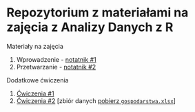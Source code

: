 # Repozytorium z materiałami na zajęcia z Analizy Danych z R

Materiały na zajęcia

1. Wprowadzenie - [notatnik #1](https://htmlpreview.github.io/?https://raw.githubusercontent.com/DepartmentOfStatisticsPUE/adzr-2024/main/codes/0-intro.nb.html)
2. Przetwarzanie - [notatnik #2](https://htmlpreview.github.io/?https://raw.githubusercontent.com/DepartmentOfStatisticsPUE/adzr-2024/main/codes/1-processing.nb.html)

Dodatkowe ćwiczenia

1. [Ćwiczenia #1](https://htmlpreview.github.io/?https://raw.githubusercontent.com/DepartmentOfStatisticsPUE/adzr-2024/main/exercises/exercises-1.html)
1. [Ćwiczenia #2](https://htmlpreview.github.io/?https://raw.githubusercontent.com/DepartmentOfStatisticsPUE/adzr-2024/main/exercises/exercises-2.html) [zbiór danych [pobierz  `gospodarstwa.xlsx`](https://github.com/DepartmentOfStatisticsPUE/adzr-2024/raw/main/exercises/gospodarstwa.xlsx)]

